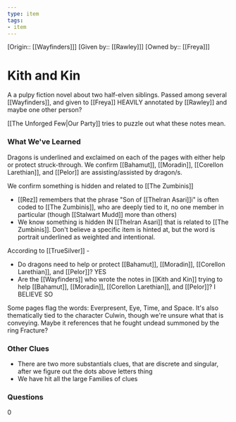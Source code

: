 ```yaml
---
type: item
tags:
- item
---
```

[Origin:: [[Wayfinders]]]
[Given by:: [[Rawley]]]
[Owned by:: [[Freya]]]

# Kith and Kin 
A a pulpy fiction novel about two half-elven siblings. Passed among several [[Wayfinders]], and given to [[Freya]] HEAVILY annotated by [[Rawley]] and maybe one other person? 

[[The Unforged Few|Our Party]] tries to puzzle out what these notes mean. 

### What We've Learned

Dragons is underlined and exclaimed on each of the pages with either help or protect struck-through. We confirm [[Bahamut]], [[Moradin]], [[Corellon Larethian]], and [[Pelor]] are assisting/assisted by dragon/s. 

We confirm something is hidden and related to [[The Zumbinis]]
* [[Rez]] remembers that the phrase  "Son of [[Thelran Asari]]i" is often coded to [[The Zumbinis]], who are deeply tied to it, no one member in particular (though [[Stalwart Mudd]] more than others)
* We know something is hidden IN [[Thelran Asari]] that is related to [[The Zumbinis]]. Don't believe a specific item is hinted at, but the word is portrait underlined as weighted and intentional. 

According to [[TrueSilver]] -
* Do dragons need to help or protect [[Bahamut]], [[Moradin]], [[Corellon Larethian]], and [[Pelor]]? YES
* Are the [[Wayfinders]] who wrote the notes in [[Kith and Kin]] trying to help [[Bahamut]], [[Moradin]], [[Corellon Larethian]], and [[Pelor]]? I BELIEVE SO

Some pages flag the words: Everpresent, Eye, Time, and Space. It's also thematically tied to the character Culwin, though we're unsure what that is conveying. Maybe it references that he fought undead summoned by the ring Fracture?

### Other Clues
* There are two more substantials clues, that are discrete and singular, after we figure out the dots above letters thing 
* We have hit all the large Families of clues 
### Questions
0



